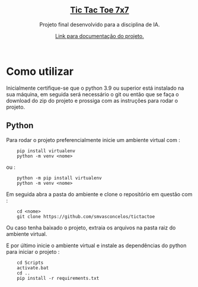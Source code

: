 <!-- PROJECT LOGO -->
<br />
<p align="center">
  <a href="https://github.com/smvasconcelos/tictactoe">
	<h2 align="center">Tic Tac Toe 7x7</h2>
  </a>
  <p align="center">
    Projeto final desenvolvido para a disciplina de IA.
    <br />
  </p>
  <p align="center"><a href="https://smvasconcelos.github.io/tictactoe/"> Link para documentação do projeto. <a/></p>
    <br />
</p>

# Como utilizar

Inicialmente certifique-se que o python 3.9 ou superior está instalado na sua máquina, em seguida será necessário o git ou então que se faça o download do zip do projeto e prossiga com as instruções para rodar o projeto.

## Python

Para rodar o projeto preferencialmente inicie um ambiente virtual com :

```
	pip install virtualenv
	python -m venv <nome>
```

ou :

```
	python -m pip install virtualenv
	python -m venv <nome>
```

Em seguida abra a pasta do ambiente e clone o repositório em questão com :

```
	cd <nome>
	git clone https://github.com/smvasconcelos/tictactoe
```

Ou caso tenha baixado o projeto, extraia os arquivos na pasta raiz do ambiente virtual.

E por último inicie o ambiente virtual e instale as dependências do python para iniciar o projeto :

```
	cd Scripts
	activate.bat
	cd ..
	pip install -r requirements.txt
```
